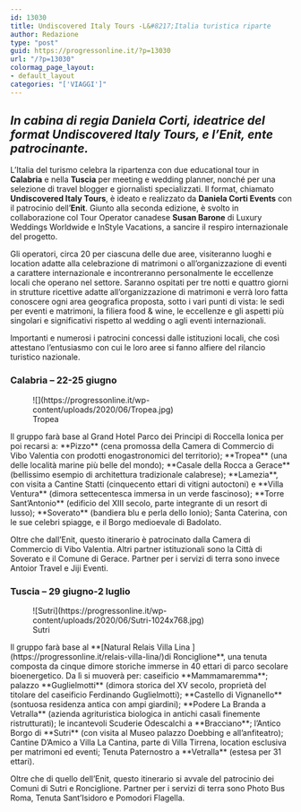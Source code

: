 ```yaml
---
id: 13030
title: Undiscovered Italy Tours -L&#8217;Italia turistica riparte
author: Redazione
type: "post"
guid: https://progressonline.it/?p=13030
url: "/?p=13030"
colormag_page_layout:
- default_layout
categories: "['VIAGGI']"
---
```


## *In cabina di regia Daniela Corti, ideatrice del format Undiscovered Italy Tours, e l’Enit, ente patrocinante.*

L’Italia del turismo celebra la ripartenza con due educational tour in **Calabria** e nella **Tuscia** per meeting e wedding planner, nonché per una selezione di travel blogger e giornalisti specializzati. Il format, chiamato **Undiscovered Italy Tours**, è ideato e realizzato da **Daniela Corti Events** con il patrocinio dell’**Enit**. Giunto alla seconda edizione, è svolto in collaborazione col Tour Operator canadese **Susan Barone** di Luxury Weddings Worldwide e InStyle Vacations, a sancire il respiro internazionale del progetto.

Gli operatori, circa 20 per ciascuna delle due aree, visiteranno luoghi e location adatte alla celebrazione di matrimoni o all’organizzazione di eventi a carattere internazionale e incontreranno personalmente le eccellenze locali che operano nel settore. Saranno ospitati per tre notti e quattro giorni in strutture ricettive adatte all’organizzazione di matrimoni e verrà loro fatta conoscere ogni area geografica proposta, sotto i vari punti di vista: le sedi per eventi e matrimoni, la filiera food &amp; wine, le eccellenze e gli aspetti più singolari e significativi rispetto al wedding o agli eventi internazionali.

Importanti e numerosi i patrocini concessi dalle istituzioni locali, che così attestano l’entusiasmo con cui le loro aree si fanno alfiere del rilancio turistico nazionale.

### **Calabria – 22-25 giugno**

<div class="wp-block-image"><figure class="aligncenter size-large is-resized">![](https://progressonline.it/wp-content/uploads/2020/06/Tropea.jpg)<figcaption>Tropea</figcaption></figure></div>Il gruppo farà base al Grand Hotel Parco dei Principi di Roccella Ionica per poi recarsi a: **Pizzo** (cena promossa della Camera di Commercio di Vibo Valentia con prodotti enogastronomici del territorio); **Tropea** (una delle località marine più belle del mondo); **Casale della Rocca a Gerace** (bellissimo esempio di architettura tradizionale calabrese); **Lamezia**, con visita a Cantine Statti (cinquecento ettari di vitigni autoctoni) e **Villa Ventura** (dimora settecentesca immersa in un verde fascinoso); **Torre Sant’Antonio** (edificio del XIII secolo, parte integrante di un resort di lusso); **Soverato** (bandiera blu e perla dello Ionio); Santa Caterina, con le sue celebri spiagge, e il Borgo medioevale di Badolato.

Oltre che dall’Enit, questo itinerario è patrocinato dalla Camera di Commercio di Vibo Valentia. Altri partner istituzionali sono la Città di Soverato e il Comune di Gerace. Partner per i servizi di terra sono invece Antoior Travel e Jiji Eventi.

### **Tuscia – 29 giugno-2 luglio**

<div class="wp-block-image"><figure class="aligncenter size-large is-resized">![Sutri](https://progressonline.it/wp-content/uploads/2020/06/Sutri-1024x768.jpg)<figcaption>Sutri</figcaption></figure></div>Il gruppo farà base al **[Natural Relais Villa Lina ](https://progressonline.it/relais-villa-lina/)di Ronciglione**, una tenuta composta da cinque dimore storiche immerse in 40 ettari di parco secolare bioenergetico. Da lì si muoverà per: caseificio **Mammamaremma**; palazzo **Guglielmotti** (dimora storica del XV secolo, proprietà del titolare del caseificio Ferdinando Guglielmotti); **Castello di Vignanello** (sontuosa residenza antica con ampi giardini); **Podere La Branda a Vetralla** (azienda agrituristica biologica in antichi casali finemente ristrutturati); le incantevoli Scuderie Odescalchi a **Bracciano**; l’Antico Borgo di **Sutri** (con visita al Museo palazzo Doebbing e all’anfiteatro); Cantine D’Amico a Villa La Cantina, parte di Villa Tirrena, location esclusiva per matrimoni ed eventi; Tenuta Paternostro a **Vetralla** (estesa per 31 ettari).

Oltre che di quello dell’Enit, questo itinerario si avvale del patrocinio dei Comuni di Sutri e Ronciglione. Partner per i servizi di terra sono Photo Bus Roma, Tenuta Sant’Isidoro e Pomodori Flagella.
